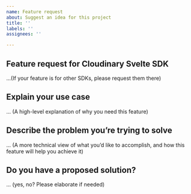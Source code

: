 ```yaml
---
name: Feature request
about: Suggest an idea for this project
title: ''
labels: ''
assignees: ''

---
```


## Feature request for Cloudinary Svelte SDK
…(If your feature is for other SDKs, please request them there)

## Explain your use case
… (A high-level explanation of why you need this feature)

## Describe the problem you’re trying to solve
… (A more technical view of what you’d like to accomplish, and how this feature will help you achieve it)

## Do you have a proposed solution?
… (yes, no? Please elaborate if needed)
